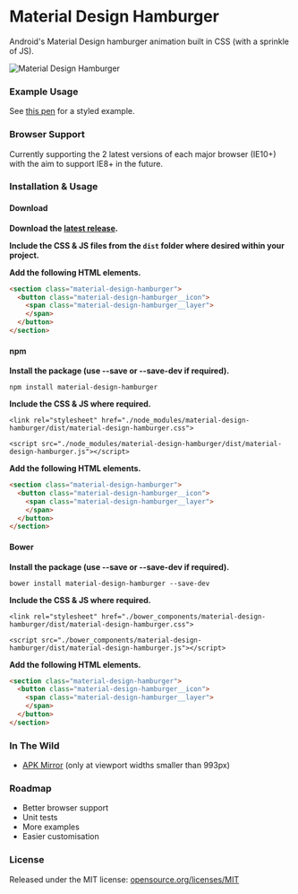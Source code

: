 # Material Design Hamburger

Android's Material Design hamburger animation built in CSS (with a sprinkle of JS).

![Material Design Hamburger](https://i.imgur.com/B0PT1Lb.gif)

### Example Usage

See [this pen](http://codepen.io/swirlycheetah/pen/cFtzb) for a styled example.

### Browser Support

Currently supporting the 2 latest versions of each major browser (IE10+) with the aim to support IE8+ in the future.

### Installation & Usage

#### Download

__Download the [latest release](https://github.com/swirlycheetah/material-design-hamburger/releases/latest).__

__Include the CSS & JS files from the `dist` folder where desired within your project.__

__Add the following HTML elements.__

```html
<section class="material-design-hamburger">
  <button class="material-design-hamburger__icon">
    <span class="material-design-hamburger__layer">
    </span>
  </button>
</section>
```

#### npm

__Install the package (use --save or --save-dev if required).__

`npm install material-design-hamburger`

__Include the CSS & JS where required.__

`<link rel="stylesheet" href="./node_modules/material-design-hamburger/dist/material-design-hamburger.css">`

`<script src="./node_modules/material-design-hamburger/dist/material-design-hamburger.js"></script>`

__Add the following HTML elements.__

```html
<section class="material-design-hamburger">
  <button class="material-design-hamburger__icon">
  	<span class="material-design-hamburger__layer">
  	</span>
  </button>
</section>
```

#### Bower

__Install the package (use --save or --save-dev if required).__

`bower install material-design-hamburger --save-dev`

__Include the CSS & JS where required.__

`<link rel="stylesheet" href="./bower_components/material-design-hamburger/dist/material-design-hamburger.css">`

`<script src="./bower_components/material-design-hamburger/dist/material-design-hamburger.js"></script>`

__Add the following HTML elements.__

```html
<section class="material-design-hamburger">
  <button class="material-design-hamburger__icon">
  	<span class="material-design-hamburger__layer">
  	</span>
  </button>
</section>
```
    
### In The Wild

* [APK Mirror](http://www.apkmirror.com/) (only at viewport widths smaller than 993px)

### Roadmap

* Better browser support
* Unit tests
* More examples
* Easier customisation

### License

Released under the MIT license: [opensource.org/licenses/MIT](http://opensource.org/licenses/MIT)
